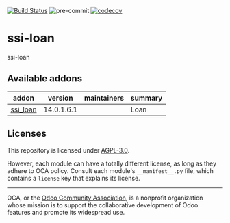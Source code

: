 [![Build Status](https://travis-ci.com/open-synergy/ssi-loan.svg?branch=14.0)](https://travis-ci.com/open-synergy/ssi-loan)
![pre-commit](https://github.com/open-synergy/ssi-loan/actions/workflows/pre-commit.yml/badge.svg)
[![codecov](https://codecov.io/gh/open-synergy/ssi-loan/branch/14.0/graph/badge.svg)](https://codecov.io/gh/open-synergy/ssi-loan)

<!-- /!\ do not modify above this line -->

# ssi-loan

ssi-loan

<!-- /!\ do not modify below this line -->

<!-- prettier-ignore-start -->

[//]: # (addons)

Available addons
----------------
addon | version | maintainers | summary
--- | --- | --- | ---
[ssi_loan](ssi_loan/) | 14.0.1.6.1 |  | Loan

[//]: # (end addons)

<!-- prettier-ignore-end -->

## Licenses

This repository is licensed under [AGPL-3.0](LICENSE).

However, each module can have a totally different license, as long as they adhere to OCA
policy. Consult each module's `__manifest__.py` file, which contains a `license` key
that explains its license.

----

OCA, or the [Odoo Community Association](http://odoo-community.org/), is a nonprofit
organization whose mission is to support the collaborative development of Odoo features
and promote its widespread use.
